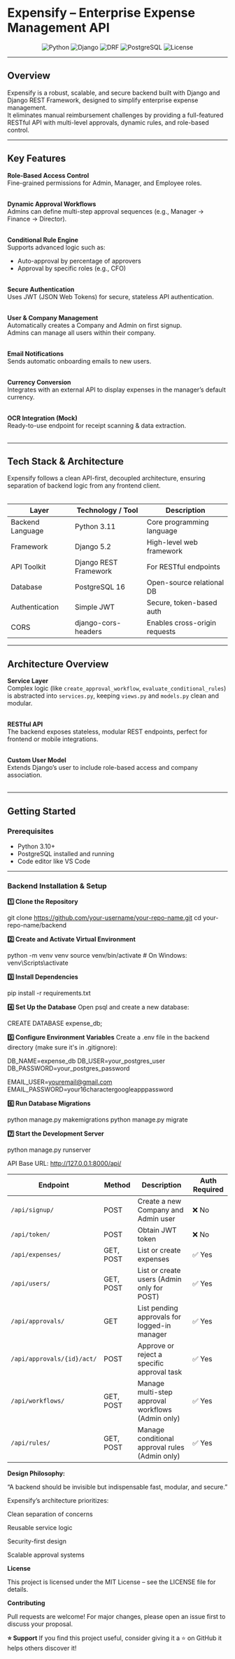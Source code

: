 # Expensify – Enterprise Expense Management API

<p align="center">
  <img alt="Python" src="https://img.shields.io/badge/python-3.11-blue.svg">
  <img alt="Django" src="https://img.shields.io/badge/django-5.2-green.svg">
  <img alt="DRF" src="https://img.shields.io/badge/DRF-3.15-red.svg">
  <img alt="PostgreSQL" src="https://img.shields.io/badge/postgresql-16-blue.svg">
  <img alt="License" src="https://img.shields.io/badge/license-MIT-lightgrey.svg">
</p>

---

## Overview
Expensify is a robust, scalable, and secure backend built with Django and Django REST Framework, designed to simplify enterprise expense management.<br>
It eliminates manual reimbursement challenges by providing a full-featured RESTful API with multi-level approvals, dynamic rules, and role-based control.

---

## Key Features

**Role-Based Access Control**  
Fine-grained permissions for Admin, Manager, and Employee roles.<br><br>

**Dynamic Approval Workflows**  
Admins can define multi-step approval sequences (e.g., Manager → Finance → Director).<br><br>

**Conditional Rule Engine**  
Supports advanced logic such as:
- Auto-approval by percentage of approvers
- Approval by specific roles (e.g., CFO)<br><br>

**Secure Authentication**  
Uses JWT (JSON Web Tokens) for secure, stateless API authentication.<br><br>

**User & Company Management**  
Automatically creates a Company and Admin on first signup.<br>
Admins can manage all users within their company.<br><br>

**Email Notifications**  
Sends automatic onboarding emails to new users.<br><br>

**Currency Conversion**  
Integrates with an external API to display expenses in the manager’s default currency.<br><br>

**OCR Integration (Mock)**  
Ready-to-use endpoint for receipt scanning & data extraction.<br><br>

---

## Tech Stack & Architecture

Expensify follows a clean API-first, decoupled architecture, ensuring separation of backend logic from any frontend client.<br><br>

| Layer | Technology / Tool | Description |
|-------|-------------------|-------------|
| Backend Language | Python 3.11 | Core programming language |
| Framework | Django 5.2 | High-level web framework |
| API Toolkit | Django REST Framework | For RESTful endpoints |
| Database | PostgreSQL 16 | Open-source relational DB |
| Authentication | Simple JWT | Secure, token-based auth |
| CORS | django-cors-headers | Enables cross-origin requests |

---

## Architecture Overview

**Service Layer**  
Complex logic (like `create_approval_workflow`, `evaluate_conditional_rules`) is abstracted into `services.py`, keeping `views.py` and `models.py` clean and modular.<br><br>

**RESTful API**  
The backend exposes stateless, modular REST endpoints, perfect for frontend or mobile integrations.<br><br>

**Custom User Model**  
Extends Django’s user to include role-based access and company association.<br><br>

---

## Getting Started

### Prerequisites
- Python 3.10+
- PostgreSQL installed and running
- Code editor like VS Code

---

### Backend Installation & Setup

**1️⃣ Clone the Repository**

git clone https://github.com/your-username/your-repo-name.git
cd your-repo-name/backend

**2️⃣ Create and Activate Virtual Environment**

python -m venv venv
source venv/bin/activate      # On Windows: venv\Scripts\activate


**3️⃣ Install Dependencies**

pip install -r requirements.txt


**4️⃣ Set Up the Database**
Open psql and create a new database:

CREATE DATABASE expense_db;

**5️⃣ Configure Environment Variables**
Create a .env file in the backend directory (make sure it's in .gitignore):

DB_NAME=expense_db
DB_USER=your_postgres_user
DB_PASSWORD=your_postgres_password

EMAIL_USER=youremail@gmail.com
EMAIL_PASSWORD=your16charactergoogleapppassword


**6️⃣ Run Database Migrations**

python manage.py makemigrations
python manage.py migrate


**7️⃣ Start the Development Server**

python manage.py runserver


API Base URL:
http://127.0.0.1:8000/api/

| Endpoint                   | Method    | Description                                       | Auth Required |
| -------------------------- | --------- | ------------------------------------------------- | ------------- |
| `/api/signup/`             | POST      | Create a new Company and Admin user               | ❌ No          |
| `/api/token/`              | POST      | Obtain JWT token                                  | ❌ No          |
| `/api/expenses/`           | GET, POST | List or create expenses                           | ✅ Yes         |
| `/api/users/`              | GET, POST | List or create users (Admin only for POST)        | ✅ Yes         |
| `/api/approvals/`          | GET       | List pending approvals for logged-in manager      | ✅ Yes         |
| `/api/approvals/{id}/act/` | POST      | Approve or reject a specific approval task        | ✅ Yes         |
| `/api/workflows/`          | GET, POST | Manage multi-step approval workflows (Admin only) | ✅ Yes         |
| `/api/rules/`              | GET, POST | Manage conditional approval rules (Admin only)    | ✅ Yes         |


**Design Philosophy:**

“A backend should be invisible but indispensable fast, modular, and secure.”

Expensify’s architecture prioritizes:

Clean separation of concerns

Reusable service logic

Security-first design

Scalable approval systems

**License**

This project is licensed under the MIT License – see the LICENSE file for details.

**Contributing**

Pull requests are welcome!
For major changes, please open an issue first to discuss your proposal.

**⭐ Support**
If you find this project useful, consider giving it a ⭐ on GitHub it helps others discover it!

